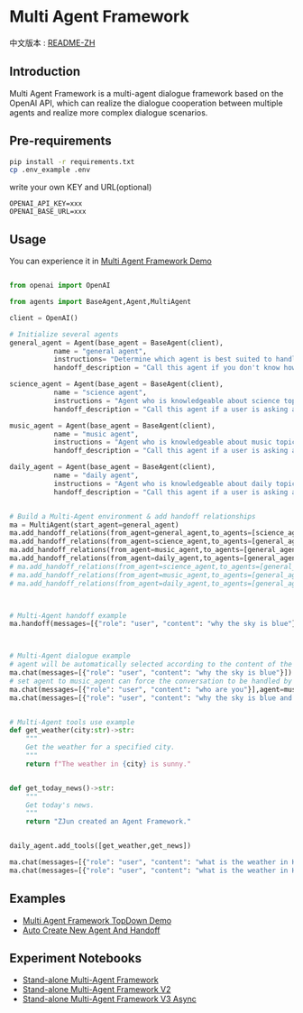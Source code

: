 # Multi Agent Framework

中文版本 : [README-ZH](README-ZH.md)

## Introduction

Multi Agent Framework is a multi-agent dialogue framework based on the OpenAI API, which can realize the dialogue cooperation between multiple agents and realize more complex dialogue scenarios.

## Pre-requirements

```bash
pip install -r requirements.txt
cp .env_example .env
```

write your own KEY and URL(optional)

```
OPENAI_API_KEY=xxx
OPENAI_BASE_URL=xxx
```


## Usage


You can experience it in [Multi Agent Framework Demo](notebook/demo.ipynb)

```python

from openai import OpenAI

from agents import BaseAgent,Agent,MultiAgent

client = OpenAI()

# Initialize several agents
general_agent = Agent(base_agent = BaseAgent(client),
           name = "general agent",
           instructions= "Determine which agent is best suited to handle the user's request, and transfer the conversation to that agent.",
           handoff_description = "Call this agent if you don't know how to answer the user's question or do not has access to the necessary information.")

science_agent = Agent(base_agent = BaseAgent(client),
           name = "science agent",
           instructions = "Agent who is knowledgeable about science topics and can answer questions about them.",
           handoff_description = "Call this agent if a user is asking about a science topic like physics, chemistry, biology, etc.")

music_agent = Agent(base_agent = BaseAgent(client),
           name = "music agent",
           instructions = "Agent who is knowledgeable about music topics and can answer questions about them.",
           handoff_description = "Call this agent if a user is asking about a music topic like music theory, music history, music genres, etc.")

daily_agent = Agent(base_agent = BaseAgent(client),
           name = "daily agent",
           instructions = "Agent who is knowledgeable about daily topics and can answer questions about them.",
           handoff_description = "Call this agent if a user is asking about a daily topic like weather, news, etc.")


# Build a Multi-Agent environment & add handoff relationships
ma = MultiAgent(start_agent=general_agent)
ma.add_handoff_relations(from_agent=general_agent,to_agents=[science_agent,music_agent,daily_agent])
ma.add_handoff_relations(from_agent=science_agent,to_agents=[general_agent])
ma.add_handoff_relations(from_agent=music_agent,to_agents=[general_agent])
ma.add_handoff_relations(from_agent=daily_agent,to_agents=[general_agent])
# ma.add_handoff_relations(from_agent=science_agent,to_agents=[general_agent,music_agent,daily_agent])
# ma.add_handoff_relations(from_agent=music_agent,to_agents=[general_agent,science_agent,daily_agent])
# ma.add_handoff_relations(from_agent=daily_agent,to_agents=[general_agent,science_agent,music_agent])



# Multi-Agent handoff example
ma.handoff(messages=[{"role": "user", "content": "why the sky is blue"}],agent=general_agent)



# Multi-Agent dialogue example
# agent will be automatically selected according to the content of the user's message
ma.chat(messages=[{"role": "user", "content": "why the sky is blue"}])
# set agent to music_agent can force the conversation to be handled by music_agent
ma.chat(messages=[{"role": "user", "content": "who are you"}],agent=music_agent) 
ma.chat(messages=[{"role": "user", "content": "why the sky is blue and recommend me some music"}],agent=general_agent)


# Multi-Agent tools use example
def get_weather(city:str)->str:
    """ 
    Get the weather for a specified city.
    """
    return f"The weather in {city} is sunny."


def get_today_news()->str:
    """ 
    Get today's news.
    """
    return "ZJun created an Agent Framework."


daily_agent.add_tools([get_weather,get_news])

ma.chat(messages=[{"role": "user", "content": "what is the weather in Hangzhou?"}])
ma.chat(messages=[{"role": "user", "content": "what is the weather in Hangzhou and what happened today?"}])


```

## Examples

- [Multi Agent Framework TopDown Demo](notebook/structure_top_down.ipynb)
- [Auto Create New Agent And Handoff](notebook/auto_create_agent.ipynb)

## Experiment Notebooks
- [Stand-alone Multi-Agent Framework](experiment/standalone_multi_framework.ipynb)
- [Stand-alone Multi-Agent Framework V2](experiment/standalone_multi_framework_v2.ipynb)
- [Stand-alone Multi-Agent Framework V3 Async](experiment/standalone_multi_framework_v3.ipynb)